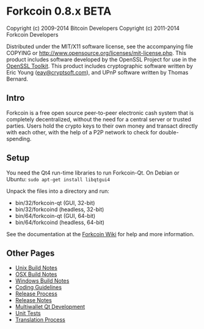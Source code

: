 Forkcoin 0.8.x BETA
====================

Copyright (c) 2009-2014 Bitcoin Developers
Copyright (c) 2011-2014 Forkcoin Developers

Distributed under the MIT/X11 software license, see the accompanying
file COPYING or http://www.opensource.org/licenses/mit-license.php.
This product includes software developed by the OpenSSL Project for use in the [OpenSSL Toolkit](http://www.openssl.org/). This product includes
cryptographic software written by Eric Young ([eay@cryptsoft.com](mailto:eay@cryptsoft.com)), and UPnP software written by Thomas Bernard.


Intro
---------------------
Forkcoin is a free open source peer-to-peer electronic cash system that is
completely decentralized, without the need for a central server or trusted
parties.  Users hold the crypto keys to their own money and transact directly
with each other, with the help of a P2P network to check for double-spending.


Setup
---------------------
You need the Qt4 run-time libraries to run Forkcoin-Qt. On Debian or Ubuntu:
	`sudo apt-get install libqtgui4`

Unpack the files into a directory and run:

- bin/32/forkcoin-qt (GUI, 32-bit)
- bin/32/forkcoind (headless, 32-bit)
- bin/64/forkcoin-qt (GUI, 64-bit)
- bin/64/forkcoind (headless, 64-bit)

See the documentation at the [Forkcoin Wiki](http://forkcoin.info)
for help and more information.


Other Pages
---------------------
- [Unix Build Notes](build-unix.md)
- [OSX Build Notes](build-osx.md)
- [Windows Build Notes](build-msw.md)
- [Coding Guidelines](coding.md)
- [Release Process](release-process.md)
- [Release Notes](release-notes.md)
- [Multiwallet Qt Development](multiwallet-qt.md)
- [Unit Tests](unit-tests.md)
- [Translation Process](translation_process.md)
